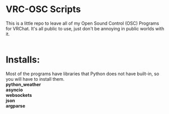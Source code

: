 # VRC-OSC Scripts
This is a little repo to leave all of my Open Sound Control (OSC) Programs for VRChat. It's all public to use, just don't be annoying in public worlds with it. <br/>
<br/>
# Installs:
Most of the programs have libraries that Python does not have built-in, so you will have to install them.<br/>
**python_weather** <br/>
**asyncio** <br/>
**websockets**<br/>
**json**<br/>
**argparse**<br/>
